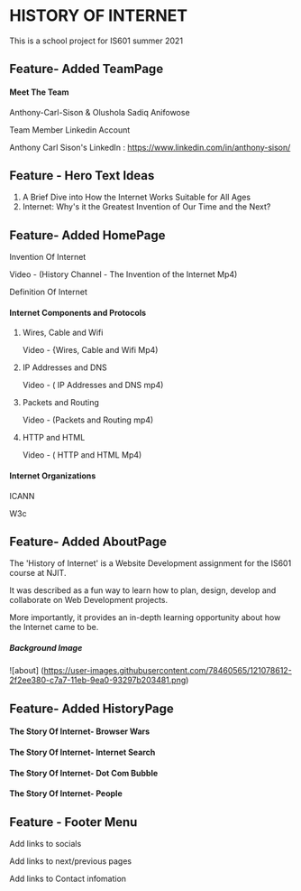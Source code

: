 # HISTORY OF INTERNET
This is a school project for IS601 summer 2021

## Feature- Added TeamPage
#### Meet The Team
Anthony-Carl-Sison & Olushola Sadiq Anifowose

Team Member Linkedin Account

Anthony Carl Sison's LinkedIn : https://www.linkedin.com/in/anthony-sison/

## Feature - Hero Text Ideas
1) A Brief Dive into How the Internet Works Suitable for All Ages
2) Internet: Why's it the Greatest Invention of Our Time and the Next?


## Feature- Added HomePage
Invention Of Internet

Video - (History Channel - The Invention of the Internet Mp4)

Definition Of Internet

#### Internet Components and Protocols
1. Wires, Cable and Wifi 

   Video - {Wires, Cable and Wifi Mp4)

2. IP Addresses and DNS

   Video - ( IP Addresses and DNS mp4)

3. Packets and Routing

   Video - (Packets and Routing mp4)

4. HTTP and HTML

   Video - ( HTTP and HTML Mp4)

#### Internet Organizations
ICANN

W3c


## Feature- Added AboutPage
The 'History of Internet' is a Website Development assignment for the IS601 course at NJIT.

It was described as a fun way to learn how to plan, design, develop and collaborate on Web Development projects.

More importantly, it provides an in-depth learning opportunity about how the Internet came to be.

##### Background Image
![about] (https://user-images.githubusercontent.com/78460565/121078612-2f2ee380-c7a7-11eb-9ea0-93297b203481.png)



## Feature- Added HistoryPage

#### The Story Of Internet- Browser Wars

#### The Story Of Internet- Internet Search

#### The Story Of Internet- Dot Com Bubble

#### The Story Of Internet- People


## Feature - Footer Menu
Add links to socials

Add links to next/previous pages

Add links to Contact infomation


